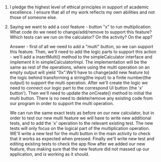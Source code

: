 1)  I pledge the highest level of ethical principles in support of academic excellence. 
    I ensure that all of my work reflects my own abilities and not those of someone else.
    
2)  Saying we want to add a cool feature - button "x" to run multiplication.
    What code do we need to change/add/remove to support this feature?
    Which tests can we run on the calculator? On the activity? On the app?  
    
    Answer - first of all we need to add a "multi" button, so we can support this feature.
    Then, we'll need to add the logic parts to support this action - we'll add a
    insertMulti() method to the simpleCalculator interface and implement it in simpleCalculatorImpl.
    The implementation will be the same as rest of the operations, where using the multi operation
    on an empty output will yield "0x".We'll have to change(add new feature to) the logic behind 
    transforming a string(the input) to a finite number(the output) to support the multi operation.
    After we'll create the logic we need to connect our logic part to the correspond UI button
    (the 'x' button'). Then we'll need to update the onCreate() method to initial the multi button.
    There is no need to delete/remove any existing code from our program in order to support the multi
     operation.
    
    We can run the same exact tests as before on our new calculator, but in order to test our new multi
    feature we will have to write new additional tests, and to add the 'x' operation to the relevant 
    existing test. The new tests will only focus on the logical part of the multiplication operation. 
    WE'll write a new test for the multi button in the main activity to check that it works as expected
    when pressed. Finally we'll write new test and editing existing tests to check the app flow after
    we added our new feature, thus making sure that the new feature did not massed up our application,
    and is working as it should.     